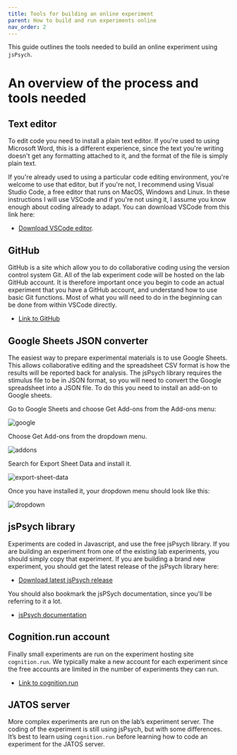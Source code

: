 ```yaml
---
title: Tools for building an online experiment
parent: How to build and run experiments online
nav_order: 2
---
```


This guide outlines the tools needed to build an online experiment using `jsPsych`.

# An overview of the process and tools needed

## Text editor

To edit code you need to install a plain text editor. If you're used to using
Microsoft Word, this is a different experience, since the text you're writing
doesn't get any formatting attached to it, and the format of the file is simply plain
text.

If you're already used to using a particular code editing environment, you're welcome to
use that editor, but if you're not, I recommend using Visual Studio Code, a free editor that runs on
MacOS, Windows and Linux. In these instructions I will use VSCode and if you're not using
it, I assume you know enough about coding already to adapt. You can download VSCode from this link here:

- [Download VSCode editor](https://code.visualstudio.com/download).

## GitHub

GitHub is a site which allow you to do collaborative coding using the version control system Git. All of the lab experiment code will be hosted on the lab GitHub account. It is therefore important once you begin to code an actual experiment that you have a GitHub account, and understand how to use basic Git functions. Most of what you will need to do in the beginning can be done from within VSCode directly.

 - [Link to GitHub](https://github.com)

## Google Sheets JSON converter

 The easiest way to prepare experimental materials is to use Google Sheets. This allows collaborative
 editing and the spreadsheet CSV format is how the results will be reported back for analysis. The
 jsPsych library requires the stimulus file to be in JSON format, so you will need to convert the
 Google spreadsheet into a JSON file. To do this you need to install an add-on to Google sheets.

 Go to Google Sheets and choose Get Add-ons from the Add-ons menu:

 ![google](/online-documentation/assets/images/GoogleSheets1.png)

 Choose Get Add-ons from the dropdown menu.

 ![addons](/online-documentation/assets/images/GoogleSheets2.png)

 Search for Export Sheet Data and install it.

 ![export-sheet-data](/online-documentation/assets/images/GoogleSheets3.png)

 Once you have installed it, your dropdown menu should look like this:

 ![dropdown](/online-documentation/assets/images/GoogleSheets4.png)


## jsPsych library

 Experiments are coded in Javascript, and use the free jsPsych library. If you are building an experiment from one of the existing lab experiments, you should simply copy that experiment. If you are building a brand new experiment, you should get the latest release of the jsPsych library here:

 - [Download latest jsPsych release](https://www.github.com/jspsych/jspsych/releases/latest/download/jspsych.zip)

 You should also bookmark the jsPSych documentation, since you'll be referring to it a lot.

  - [jsPsych documentation](https://jsPsych.org)

## Cognition.run account

 Finally small experiments are run on the experiment hosting site `cognition.run`. We typically make a new account for each experiment since the free accounts are limited in the number of experiments they can run.

  - [Link to cognition.run](https://cognition.run)
  
 ## JATOS server
 
 More complex experiments are run on the lab’s experiment server. The coding of the experiment is still using jsPsych, but with some differences. It’s best to learn using `cognition.run` before learning how to code an experiment for the JATOS server.
